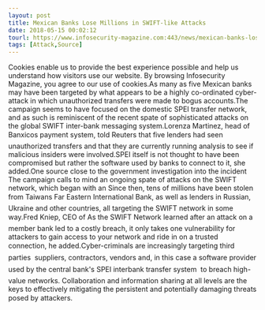 ```yaml
---
layout: post
title: Mexican Banks Lose Millions in SWIFT-like Attacks
date: 2018-05-15 00:02:12
tourl: https://www.infosecurity-magazine.com:443/news/mexican-banks-lose-millions-in/
tags: [Attack,Source]
---
```

Cookies enable us to provide the best experience possible and help us understand how visitors use our website. By browsing Infosecurity Magazine, you agree to our use of cookies.As many as five Mexican banks may have been targeted by what appears to be a highly co-ordinated cyber-attack in which unauthorized transfers were made to bogus accounts.The campaign seems to have focused on the domestic SPEI transfer network, and as such is reminiscent of the recent spate of sophisticated attacks on the global SWIFT inter-bank messaging system.Lorenza Martinez, head of Banxicos payment system, told Reuters that five lenders had seen unauthorized transfers and that they are currently running analysis to see if malicious insiders were involved.SPEI itself is not thought to have been compromised but rather the software used by banks to connect to it, she added.One source close to the government investigation into the incident The campaign calls to mind an ongoing spate of attacks on the SWIFT network, which began with an Since then, tens of millions have been stolen from Taiwans Far Eastern International Bank, as well as lenders in Russian, Ukraine and other countries, all targeting the SWIFT network in some way.Fred Kniep, CEO of As the SWIFT Network learned after an attack on a member bank led to a costly breach, it only takes one vulnerability for attackers to gain access to your network and ride in on a trusted connection, he added.Cyber-criminals are increasingly targeting third parties  suppliers, contractors, vendors and, in this case a software provider used by the central bank's SPEI interbank transfer system  to breach high-value networks. Collaboration and information sharing at all levels are the keys to effectively mitigating the persistent and potentially damaging threats posed by attackers.